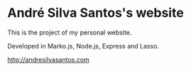 # André Silva Santos's website
This is the project of my personal website.

Developed in Marko.js, Node.js, Express and Lasso.

http://andresilvasantos.com
